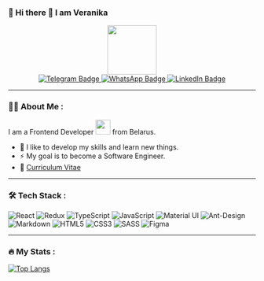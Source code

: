 ### 👋 Hi there 💫 I am Veranika

<div id="header" align="center">
  <img src="https://media.giphy.com/media/umYMU8G2ixG5mJBDo5/giphy.gif" width="100"/>
</div>

<div id="badges" align="center">
   <a href="https://t.me/nika_2811">
    <img src="https://img.shields.io/badge/Telegram-blue?style=for-the-badge&logo=telegram&logoColor=white" alt="Telegram Badge"/>
  </a>
   <a href="https://wa.me/375256968403">
    <img src="https://img.shields.io/badge/WhatsApp-green?style=for-the-badge&logo=whatsApp&logoColor=white" alt="WhatsApp Badge"/>
  </a>
  <a href="https://www.linkedin.com/in/veranika-smiayun-9a2297235/">
    <img src="https://img.shields.io/badge/LinkedIn-blue?style=for-the-badge&logo=linkedin&logoColor=white" alt="LinkedIn Badge"/>
  </a>
</div>

---
### :woman_technologist: About Me :
I am a Frontend Developer <img src="https://media.giphy.com/media/WUlplcMpOCEmTGBtBW/giphy.gif" width="30"> from Belarus.

- :seedling: I like to develop my skills and learn new things.
- :zap: My goal is to become a Software Engineer.
- :cherry_blossom: [Curriculum Vitae](https://veronika2811.github.io/Veronika2811/cv/)

---
### :hammer_and_wrench: Tech Stack :

<p>
  <img src="https://img.shields.io/badge/react-%2320232a.svg?style=for-the-badge&amp;logo=react&amp;logoColor=%2361DAFB" alt="React">
  <img src="https://img.shields.io/badge/redux-%23593d88.svg?style=for-the-badge&amp;logo=redux&amp;logoColor=white" alt="Redux">
  <img src="https://img.shields.io/badge/typescript-%23007ACC.svg?style=for-the-badge&amp;logo=typescript&amp;logoColor=white" alt="TypeScript">
  <img src="https://img.shields.io/badge/javascript-%23323330.svg?style=for-the-badge&amp;logo=javascript&amp;logoColor=%23F7DF1E" alt="JavaScript">
  <img src="https://img.shields.io/badge/Material UI-%230081CB.svg?style=for-the-badge&amp;logo=mui&amp;logoColor=white" alt="Material UI">
  <img src="https://img.shields.io/badge/-Ant Design-%230170FE?style=for-the-badge&amp;logo=ant-design&amp;logoColor=white" alt="Ant-Design">
  <img src="https://img.shields.io/badge/markdown-%23000000.svg?style=for-the-badge&amp;logo=markdown&amp;logoColor=white" alt="Markdown">
  <img src="https://img.shields.io/badge/html5-%23E34F26.svg?style=for-the-badge&amp;logo=html5&amp;logoColor=white" alt="HTML5">
  <img src="https://img.shields.io/badge/css3-%231572B6.svg?style=for-the-badge&amp;logo=css3&amp;logoColor=white" alt="CSS3">
  <img src="https://img.shields.io/badge/SASS-hotpink.svg?style=for-the-badge&amp;logo=SASS&amp;logoColor=white" alt="SASS">
  <img src="https://img.shields.io/badge/figma-%23F24E1E.svg?style=for-the-badge&amp;logo=figma&amp;logoColor=white" alt="Figma">

</p>

---
### :fire: My Stats :
[![Top Langs](https://github-readme-stats.vercel.app/api/top-langs/?username=veronika2811&layout=compact&theme=vision-friendly-dark)](https://github.com/anuraghazra/github-readme-stats)
